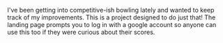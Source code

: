 I've been getting into competitive-ish bowling lately and wanted to keep track of my improvements. This is a project designed to do just that! The landing page prompts you to log in with a google account so anyone can use this too if they were curious about their scores.
